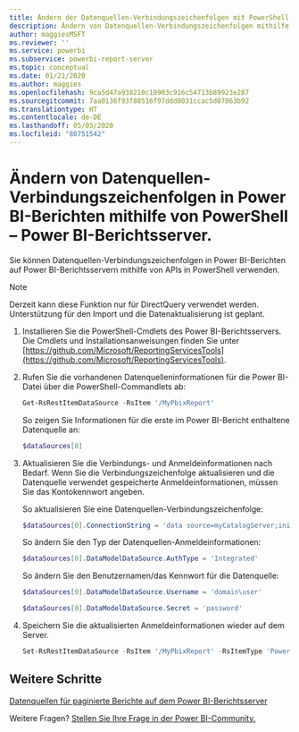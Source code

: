 ```yaml
---
title: Ändern der Datenquellen-Verbindungszeichenfolgen mit PowerShell
description: Ändern von Datenquellen-Verbindungszeichenfolgen mithilfe von APIs in PowerShell – Power BI-Berichtsserver.
author: maggiesMSFT
ms.reviewer: ''
ms.service: powerbi
ms.subservice: powerbi-report-server
ms.topic: conceptual
ms.date: 01/21/2020
ms.author: maggies
ms.openlocfilehash: 9ca5d47a938210c10903c916c54713b89923e287
ms.sourcegitcommit: 7aa0136f93f88516f97ddd8031ccac5d07863b92
ms.translationtype: HT
ms.contentlocale: de-DE
ms.lasthandoff: 05/05/2020
ms.locfileid: "80751542"
---
```

# <a name="change-data-source-connection-strings-in-power-bi-reports-with-powershell---power-bi-report-server"></a>Ändern von Datenquellen-Verbindungszeichenfolgen in Power BI-Berichten mithilfe von PowerShell – Power BI-Berichtsserver.


Sie können Datenquellen-Verbindungszeichenfolgen in Power BI-Berichten auf Power BI-Berichtsservern mithilfe von APIs in PowerShell verwenden. 

> [!NOTE]
> Derzeit kann diese Funktion nur für DirectQuery verwendet werden. Unterstützung für den Import und die Datenaktualisierung ist geplant.

1. Installieren Sie die PowerShell-Cmdlets des Power BI-Berichtsservers. Die Cmdlets und Installationsanweisungen finden Sie unter [https://github.com/Microsoft/ReportingServicesTools](https://github.com/Microsoft/ReportingServicesTools). 

2. Rufen Sie die vorhandenen Datenquelleninformationen für die Power BI-Datei über die PowerShell-Commandlets ab:

    ```powershell
    Get-RsRestItemDataSource -RsItem '/MyPbixReport'
    ```

    So zeigen Sie Informationen für die erste im Power BI-Bericht enthaltene Datenquelle an: 

    ```powershell
    $dataSources[0]
    ```

3. Aktualisieren Sie die Verbindungs- und Anmeldeinformationen nach Bedarf. Wenn Sie die Verbindungszeichenfolge aktualisieren und die Datenquelle verwendet gespeicherte Anmeldeinformationen, müssen Sie das Kontokennwort angeben. 

    So aktualisieren Sie eine Datenquellen-Verbindungszeichenfolge:

    ```powershell
    $dataSources[0].ConnectionString = 'data source=myCatalogServer;initial catalog=ReportServer;persist security info=False' 
    ```

    So ändern Sie den Typ der Datenquellen-Anmeldeinformationen:

    ```powershell
    $dataSources[0].DataModelDataSource.AuthType = 'Integrated'
    ```

    So ändern Sie den Benutzernamen/das Kennwort für die Datenquelle:

    ```powershell
    $dataSources[0].DataModelDataSource.Username = 'domain\user'
    ```
    ```powershell
    $dataSources[0].DataModelDataSource.Secret = 'password'
    ```

4. Speichern Sie die aktualisierten Anmeldeinformationen wieder auf dem Server.

    ```powershell
    Set-RsRestItemDataSource -RsItem '/MyPbixReport' -RsItemType 'PowerBIReport' -DataSources $dataSources
    ```

## <a name="next-steps"></a>Weitere Schritte

[Datenquellen für paginierte Berichte auf dem Power BI-Berichtsserver](connect-data-sources.md) 

Weitere Fragen? [Stellen Sie Ihre Frage in der Power BI-Community.](https://community.powerbi.com/)
